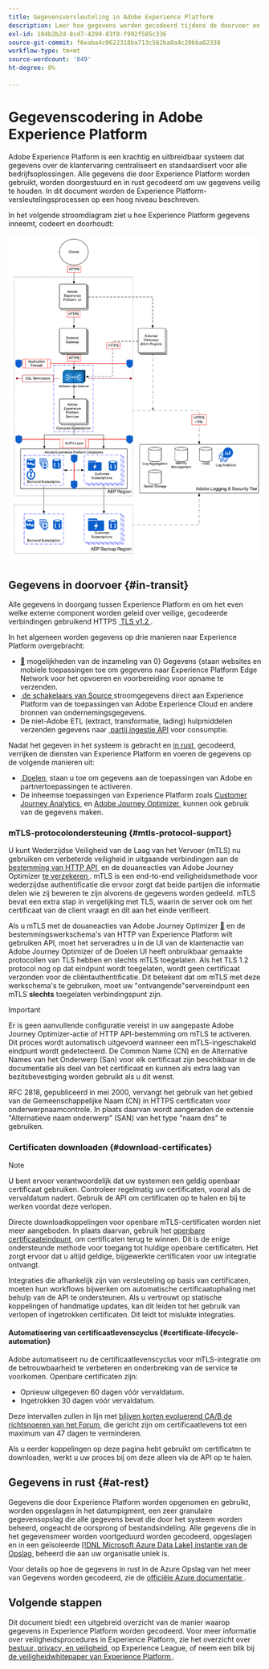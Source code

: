 ```yaml
---
title: Gegevensversleuteling in Adobe Experience Platform
description: Leer hoe gegevens worden gecodeerd tijdens de doorvoer en in rust in Adobe Experience Platform.
exl-id: 184b2b2d-8cd7-4299-83f8-f992f585c336
source-git-commit: f6eaba4c0622318ba713c562ba0a4c20bba02338
workflow-type: tm+mt
source-wordcount: '849'
ht-degree: 0%

---
```


# Gegevenscodering in Adobe Experience Platform

Adobe Experience Platform is een krachtig en uitbreidbaar systeem dat gegevens over de klantervaring centraliseert en standaardisert voor alle bedrijfsoplossingen. Alle gegevens die door Experience Platform worden gebruikt, worden doorgestuurd en in rust gecodeerd om uw gegevens veilig te houden. In dit document worden de Experience Platform-versleutelingsprocessen op een hoog niveau beschreven.

In het volgende stroomdiagram ziet u hoe Experience Platform gegevens inneemt, codeert en doorhoudt:

![&#x200B; een diagram dat illustreert hoe het gegeven wordt ingebed, gecodeerd, en door Experience Platform voortgeduurd.](../images/governance-privacy-security/encryption/flow.png)

## Gegevens in doorvoer {#in-transit}

Alle gegevens in doorgang tussen Experience Platform en om het even welke externe component worden geleid over veilige, gecodeerde verbindingen gebruikend HTTPS [&#x200B; TLS v1.2 &#x200B;](https://datatracker.ietf.org/doc/html/rfc5246).

In het algemeen worden gegevens op drie manieren naar Experience Platform overgebracht:

- [&#128279;](../../collection/home.md) mogelijkheden van de inzameling van 0&rbrace; Gegevens &lbrace;staan websites en mobiele toepassingen toe om gegevens naar Experience Platform Edge Network voor het opvoeren en voorbereiding voor opname te verzenden.
- [&#x200B; de schakelaars van Source &#x200B;](../../sources/home.md) stroomgegevens direct aan Experience Platform van de toepassingen van Adobe Experience Cloud en andere bronnen van ondernemingsgegevens.
- De niet-Adobe ETL (extract, transformatie, lading) hulpmiddelen verzenden gegevens naar [&#x200B; partij ingestie API &#x200B;](../../ingestion/batch-ingestion/overview.md) voor consumptie.

Nadat het gegeven in het systeem is gebracht en [&#x200B; in rust &#x200B;](#at-rest) gecodeerd, verrijken de diensten van Experience Platform en voeren de gegevens op de volgende manieren uit:

- [&#x200B; Doelen &#x200B;](../../destinations/home.md) staan u toe om gegevens aan de toepassingen van Adobe en partnertoepassingen te activeren.
- De inheemse toepassingen van Experience Platform zoals [&#x200B; Customer Journey Analytics &#x200B;](https://experienceleague.adobe.com/docs/analytics-platform/using/cja-overview/cja-overview.html?lang=nl-NL) en [&#x200B; Adobe Journey Optimizer &#x200B;](https://experienceleague.adobe.com/nl/docs/journey-optimizer/using/ajo-home) kunnen ook gebruik van de gegevens maken.

### mTLS-protocolondersteuning {#mtls-protocol-support}

U kunt Wederzijdse Veiligheid van de Laag van het Vervoer (mTLS) nu gebruiken om verbeterde veiligheid in uitgaande verbindingen aan de [&#x200B; bestemming van HTTP API &#x200B;](../../destinations/catalog/streaming/http-destination.md) en de douaneacties van Adobe Journey Optimizer [&#x200B; te verzekeren &#x200B;](https://experienceleague.adobe.com/nl/docs/journey-optimizer/using/orchestrate-journeys/about-journey-building/using-custom-actions). mTLS is een end-to-end veiligheidsmethode voor wederzijdse authentificatie die ervoor zorgt dat beide partijen die informatie delen wie zij beweren te zijn alvorens de gegevens worden gedeeld. mTLS bevat een extra stap in vergelijking met TLS, waarin de server ook om het certificaat van de client vraagt en dit aan het einde verifieert.

Als u mTLS met de douaneacties van Adobe Journey Optimizer [&#128279;](https://experienceleague.adobe.com/nl/docs/journey-optimizer/using/configuration/configure-journeys/action-journeys/about-custom-action-configuration) en de bestemmingswerkschema&#39;s van HTTP van Experience Platform wilt  gebruiken API, moet het serveradres u in de UI van de klantenactie van Adobe Journey Optimizer of de Doelen UI heeft onbruikbaar gemaakte protocollen van TLS hebben en slechts mTLS toegelaten. Als het TLS 1.2 protocol nog op dat eindpunt wordt toegelaten, wordt geen certificaat verzonden voor de cliëntauthentificatie. Dit betekent dat om mTLS met deze werkschema&#39;s te gebruiken, moet uw &quot;ontvangende&quot;servereindpunt een mTLS **slechts** toegelaten verbindingspunt zijn.

>[!IMPORTANT]
>
>Er is geen aanvullende configuratie vereist in uw aangepaste Adobe Journey Optimizer-actie of HTTP API-bestemming om mTLS te activeren. Dit proces wordt automatisch uitgevoerd wanneer een mTLS-ingeschakeld eindpunt wordt gedetecteerd. De Common Name (CN) en de Alternative Names van het Onderwerp (San) voor elk certificaat zijn beschikbaar in de documentatie als deel van het certificaat en kunnen als extra laag van bezitsbevestiging worden gebruikt als u dit wenst.
>
>RFC 2818, gepubliceerd in mei 2000, vervangt het gebruik van het gebied van de Gemeenschappelijke Naam (CN) in HTTPS certificaten voor onderwerpnaamcontrole. In plaats daarvan wordt aangeraden de extensie &quot;Alternatieve naam onderwerp&quot; (SAN) van het type &quot;naam dns&quot; te gebruiken.

### Certificaten downloaden {#download-certificates}

>[!NOTE]
>
>U bent ervoor verantwoordelijk dat uw systemen een geldig openbaar certificaat gebruiken. Controleer regelmatig uw certificaten, vooral als de vervaldatum nadert. Gebruik de API om certificaten op te halen en bij te werken voordat deze verlopen.

Directe downloadkoppelingen voor openbare mTLS-certificaten worden niet meer aangeboden. In plaats daarvan, gebruik het [&#x200B; openbare certificaateindpunt &#x200B;](../../data-governance/mtls-api/public-certificate-endpoint.md) om certificaten terug te winnen. Dit is de enige ondersteunde methode voor toegang tot huidige openbare certificaten. Het zorgt ervoor dat u altijd geldige, bijgewerkte certificaten voor uw integratie ontvangt.

Integraties die afhankelijk zijn van versleuteling op basis van certificaten, moeten hun workflows bijwerken om automatische certificaatophaling met behulp van de API te ondersteunen. Als u vertrouwt op statische koppelingen of handmatige updates, kan dit leiden tot het gebruik van verlopen of ingetrokken certificaten. Dit leidt tot mislukte integraties.

#### Automatisering van certificaatlevenscyclus {#certificate-lifecycle-automation}

Adobe automatiseert nu de certificaatlevenscyclus voor mTLS-integratie om de betrouwbaarheid te verbeteren en onderbreking van de service te voorkomen. Openbare certificaten zijn:

- Opnieuw uitgegeven 60 dagen vóór vervaldatum.
- Ingetrokken 30 dagen vóór vervaldatum.

Deze intervallen zullen in lijn met [&#x200B; blijven korten evoluerend CA/B de richtsnoeren van het Forum &#x200B;](https://www.digicert.com/blog/tls-certificate-lifetimes-will-officially-reduce-to-47-days) die gericht zijn om certificaatlevens tot een maximum van 47 dagen te verminderen.

Als u eerder koppelingen op deze pagina hebt gebruikt om certificaten te downloaden, werkt u uw proces bij om deze alleen via de API op te halen.

## Gegevens in rust {#at-rest}

Gegevens die door Experience Platform worden opgenomen en gebruikt, worden opgeslagen in het datumpigment, een zeer granulaire gegevensopslag die alle gegevens bevat die door het systeem worden beheerd, ongeacht de oorsprong of bestandsindeling. Alle gegevens die in het gegevensmeer worden voortgeduurd worden gecodeerd, opgeslagen en in een geïsoleerde [[!DNL Microsoft Azure Data Lake]  instantie van de Opslag &#x200B;](https://docs.microsoft.com/en-us/azure/storage/blobs/data-lake-storage-introduction) beheerd die aan uw organisatie uniek is.

Voor details op hoe de gegevens in rust in de Azure Opslag van het meer van Gegevens worden gecodeerd, zie de [&#x200B; officiële Azure documentatie &#x200B;](https://learn.microsoft.com/en-us/azure/storage/common/storage-service-encryption).

## Volgende stappen

Dit document biedt een uitgebreid overzicht van de manier waarop gegevens in Experience Platform worden gecodeerd. Voor meer informatie over veiligheidsprocedures in Experience Platform, zie het overzicht over [&#x200B; bestuur, privacy, en veiligheid &#x200B;](./overview.md) op Experience League, of neem een blik bij [&#x200B; de veiligheidwhitepaper van Experience Platform &#x200B;](https://www.adobe.com/content/dam/cc/en/security/pdfs/AEP_SecurityOverview.pdf).
